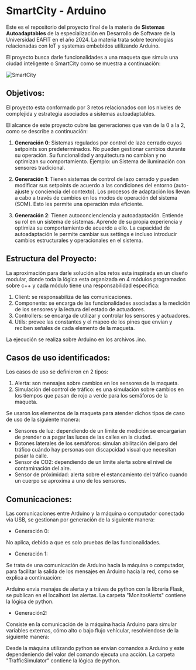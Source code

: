 # SmartCity - Arduino

Este es el repositorio del proyecto final de la materia de **Sistemas Autoadaptables** de la especialización en Desarrollo de Software de la Universidad EAFIT en el año 2024. La materia trata sobre tecnologias relacionadas con IoT y systemas embebidos utilizando Arduino.

El proyecto busca darle funcionalidades a una maqueta que simula una ciudad inteligente o SmartCity como se muestra a continuación:

![SmartCity](smart-city-labels.png)

## Objetivos:

El proyecto esta conformado por 3 retos relacionados con los niveles de complejida y estrategia asociados a sistemas autoadaptables.

 El alcance de este proyecto cubre las generaciones que van de la 0 a la 2, como se describe a continuación:

1. **Generación 0**: Sistemas regulados por control de lazo cerrado cuyos setpoints son predeterminados. No pueden gestionar cambios durante su operación. Su funcionalidad y arquitectura no cambian y no optimizan su comportamiento. Ejemplo: un Sistema de iluminación con sensores tradicional.

2. **Generación 1**: Tienen sistemas de control de lazo cerrado y pueden modificar sus setpoints de acuerdo a las condiciones del entorno (auto-ajuste y conciencia del contexto). Los procesos de adaptación los llevan a cabo a través de cambios en los modos de operación del sistema (SOM). Esto les permite una operación más eficiente.

3. **Generación 2**: Tienen autoconcienciencia y autoadaptación. Entiende su rol en un sistema de sistemas. Aprende de su propia experiencia y optimiza su comportamiento de acuerdo a ello. La capacidad de autoadaptación le permite cambiar sus settings e incluso introducir cambios estructurales y operacionales en el sistema.

## Estructura del Proyecto:

La aproximación para darle solución a los retos esta inspirada en un diseño modular, donde toda la lógica esta organizada en 4 módulos programados sobre c++ y cada módulo tiene una responsabilidad específica:

1) Client: se responsabiliza de las comunicaciones.
2) Components: se encarga de las funcionalidades asociadas a la medición de los sensores y la lectura del estado de actuadores.
3) Controllers: se encarga de utilizar y controlar los sensores y actuadores.
4) Utils: provee las constantes y el mapeo de los pines que envian y reciben señales de cada elemento de la maqueta.

La ejecución se realiza sobre Arduino en los archivos .ino.

## Casos de uso identificados:

Los casos de uso se definieron en 2 tipos:

1) Alerta: son mensajes sobre cambios en los sensores de la maqueta.
2) Simulación del control de tráfico: es una simulación sobre cambios en los tiempos que pasan de rojo a verde para los semáforos de la maqueta.

Se usaron los elementos de la maqueta para atender dichos tipos de caso de uso de la siguiente manera:

- Sensores de luz: dependiendo de un límite de medición se encargarían de prender o a pagar las luces de las calles en la ciudad.
- Botones laterales de los semáforos: simulan abilitación del paro del tráfico cuándo hay personas con discapcidad visual que necesitan pasar la calle.
- Sensor de CO2: dependiendo de un límite alerta sobre el nivel de contaminación del aire.
- Sensor de próximidad: alerta sobre el estancamiento del tráfico cuando un cuerpo se aproxima a uno de los sensores.

## Comunicaciones:

Las comunicaciones entre Arduino y la máquina o computador conectado via USB, se gestionan por generación de la siguiente manera:

- Generación 0: 

No aplica, debido a que es solo pruebas de las funcionalidades.

- Generación 1: 

Se trata de una comunicación de Arduino hacia la máquina o computador, para facilitar la salida de los mensajes en Arduino hacia la red, como se explica a continuación:

Arduino envia menajes de alerta y a tráves de python con la libreria Flask, se publican en el localhost las alertas. La carpeta "MonitorAlerts" contiene la lógica de python.

- Generación2: 

Consiste en la comunicación de la máquina hacia Arduino para simular variables externas, cómo alto o bajo flujo vehícular, resolviendose de la siguiente manera:

Desde la máquina utilizando python se envian comandos a Arduino y este dependeniendo del valor del comando ejecuta una acción. La carpeta "TrafficSimulator" contiene la lógica de python.





